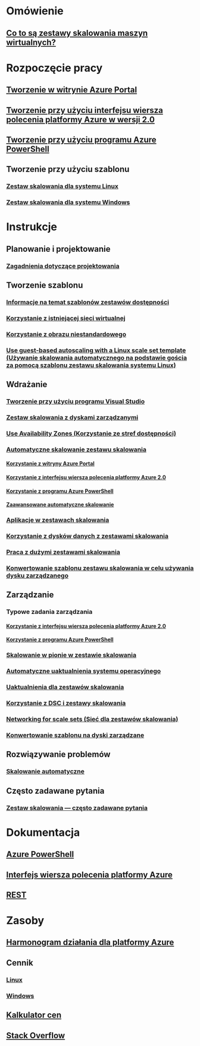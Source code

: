 # Omówienie
## [Co to są zestawy skalowania maszyn wirtualnych?](virtual-machine-scale-sets-overview.md)

# Rozpoczęcie pracy
## [Tworzenie w witrynie Azure Portal](virtual-machine-scale-sets-create-portal.md)
## [Tworzenie przy użyciu interfejsu wiersza polecenia platformy Azure w wersji 2.0](virtual-machine-scale-sets-create-cli.md)
## [Tworzenie przy użyciu programu Azure PowerShell](virtual-machine-scale-sets-create-powershell.md)
## Tworzenie przy użyciu szablonu
### [Zestaw skalowania dla systemu Linux](virtual-machine-scale-sets-create-template-linux.md)
### [Zestaw skalowania dla systemu Windows](virtual-machine-scale-sets-create-template-windows.md)

# Instrukcje
## Planowanie i projektowanie
### [Zagadnienia dotyczące projektowania](virtual-machine-scale-sets-design-overview.md)

## Tworzenie szablonu
### [Informacje na temat szablonów zestawów dostępności](virtual-machine-scale-sets-mvss-start.md)
### [Korzystanie z istniejącej sieci wirtualnej](virtual-machine-scale-sets-mvss-existing-vnet.md)
### [Korzystanie z obrazu niestandardowego](virtual-machine-scale-sets-mvss-custom-image.md)
### [Use guest-based autoscaling with a Linux scale set template (Używanie skalowania automatycznego na podstawie gościa za pomocą szablonu zestawu skalowania systemu Linux)](virtual-machine-scale-sets-mvss-guest-based-autoscale-linux.md)

## Wdrażanie
### [Tworzenie przy użyciu programu Visual Studio](virtual-machine-scale-sets-vs-create.md)
### [Zestaw skalowania z dyskami zarządzanymi](virtual-machine-scale-sets-managed-disks.md)
### [Use Availability Zones (Korzystanie ze stref dostępności)](virtual-machine-scale-sets-use-availability-zones.md)
### [Automatyczne skalowanie zestawu skalowania](virtual-machine-scale-sets-autoscale-overview.md)
#### [Korzystanie z witryny Azure Portal](virtual-machine-scale-sets-autoscale-portal.md)
#### [Korzystanie z interfejsu wiersza polecenia platformy Azure 2.0](virtual-machine-scale-sets-autoscale-cli.md)
#### [Korzystanie z programu Azure PowerShell](virtual-machine-scale-sets-autoscale-powershell.md)
#### [Zaawansowane automatyczne skalowanie](../monitoring-and-diagnostics/insights-advanced-autoscale-virtual-machine-scale-sets.md)
### [Aplikacje w zestawach skalowania](virtual-machine-scale-sets-deploy-app.md)
### [Korzystanie z dysków danych z zestawami skalowania](virtual-machine-scale-sets-attached-disks.md)
### [Praca z dużymi zestawami skalowania](virtual-machine-scale-sets-placement-groups.md)
### [Konwertowanie szablonu zestawu skalowania w celu używania dysku zarządzanego](virtual-machine-scale-sets-convert-template-to-md.md)

## Zarządzanie
### Typowe zadania zarządzania
#### [Korzystanie z interfejsu wiersza polecenia platformy Azure 2.0](virtual-machine-scale-sets-manage-cli.md)
#### [Korzystanie z programu Azure PowerShell](virtual-machine-scale-sets-manage-powershell.md)
### [Skalowanie w pionie w zestawie skalowania](virtual-machine-scale-sets-vertical-scale-reprovision.md)
### [Automatyczne uaktualnienia systemu operacyjnego](virtual-machine-scale-sets-automatic-upgrade.md)
### [Uaktualnienia dla zestawów skalowania](virtual-machine-scale-sets-upgrade-scale-set.md)
### [Korzystanie z DSC i zestawy skalowania](virtual-machine-scale-sets-dsc.md)
### [Networking for scale sets (Sieć dla zestawów skalowania)](virtual-machine-scale-sets-networking.md)
### [Konwertowanie szablonu na dyski zarządzane](virtual-machine-scale-sets-convert-template-to-md.md)

## Rozwiązywanie problemów
### [Skalowanie automatyczne](virtual-machine-scale-sets-troubleshoot.md)

## Często zadawane pytania
### [Zestaw skalowania — często zadawane pytania](virtual-machine-scale-sets-faq.md)

# Dokumentacja
## [Azure PowerShell](/powershell/azure/overview)
## [Interfejs wiersza polecenia platformy Azure](../virtual-machines/azure-cli-arm-commands.md)
## [REST](/rest/api/virtualmachinescalesets/)

# Zasoby
## [Harmonogram działania dla platformy Azure](https://azure.microsoft.com/roadmap/?category=compute)
## Cennik 
### [Linux](https://azure.microsoft.com/pricing/details/virtual-machine-scale-sets/linux/)
### [Windows](https://azure.microsoft.com/pricing/details/virtual-machine-scale-sets/windows/)
## [Kalkulator cen](https://azure.microsoft.com/pricing/calculator/)
## [Stack Overflow](http://stackoverflow.com/questions/tagged/azure-vm-scale-set)
